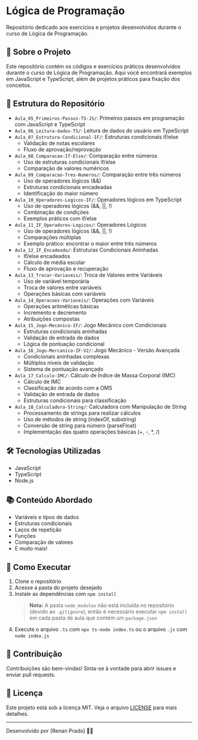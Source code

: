 # Lógica de Programação

Repositório dedicado aos exercícios e projetos desenvolvidos durante o curso de Lógica de Programação.

## 🚀 Sobre o Projeto
Este repositório contém os códigos e exercícios práticos desenvolvidos durante o curso de Lógica de Programação. Aqui você encontrará exemplos em JavaScript e TypeScript, além de projetos práticos para fixação dos conceitos.

## 📁 Estrutura do Repositório
- `Aula_05_Primeiros-Passos-TS-JS/`: Primeiros passos em programação com JavaScript e TypeScript
- `Aula_06_Leitura-dados-TS/`: Leitura de dados do usuário em TypeScript
- `Aula_07_Estrutura-Condicional-IF/`: Estruturas condicionais if/else
  - Validação de notas escolares
  - Fluxo de aprovação/reprovação
- `Aula_08_Comparacao-If-Else/`: Comparação entre números
  - Uso de estruturas condicionais if/else
  - Comparação de valores numéricos
- `Aula_09_Comparacao-Tres-Numeros/`: Comparação entre três números
  - Uso de operadores lógicos (&&)
  - Estruturas condicionais encadeadas
  - Identificação do maior número
- `Aula_10_Operadores-Logicos-IF/`: Operadores lógicos em TypeScript
  - Uso de operadores lógicos (&&, ||, !)
  - Combinação de condições
  - Exemplos práticos com if/else
- `Aula_11_IF_Operadores-Logicos/`: Operadores Lógicos
  - Uso de operadores lógicos (&&, ||, !)
  - Comparações múltiplas
  - Exemplo prático: encontrar o maior entre três números
- `Aula_12_IF_Encadeado/`: Estruturas Condicionais Aninhadas
  - If/else encadeados
  - Cálculo de média escolar
  - Fluxo de aprovação e recuperação
- `Aula_13_Trocar-Variaveis/`: Troca de Valores entre Variáveis
  - Uso de variável temporária
  - Troca de valores entre variáveis
  - Operações básicas com variáveis
- `Aula_14_Operacoes-Variaveis/`: Operações com Variáveis
  - Operações aritméticas básicas
  - Incremento e decremento
  - Atribuições compostas
- `Aula_15_Jogo-Mecanico-IF/`: Jogo Mecânico com Condicionais
  - Estruturas condicionais aninhadas
  - Validação de entrada de dados
  - Lógica de pontuação condicional
- `Aula_16_Jogo-Mercanico-IF-V2/`: Jogo Mecânico - Versão Avançada
  - Condicionais aninhadas complexas
  - Múltiplos níveis de validação
  - Sistema de pontuação avançado
- `Aula_17_Calculo-IMC/`: Cálculo de Índice de Massa Corporal (IMC)
  - Cálculo de IMC
  - Classificação de acordo com a OMS
  - Validação de entrada de dados
  - Estruturas condicionais para classificação
- `Aula_18_Calculadora-String/`: Calculadora com Manipulação de String
  - Processamento de strings para realizar cálculos
  - Uso de métodos de string (indexOf, substring)
  - Conversão de string para número (parseFloat)
  - Implementação das quatro operações básicas (+, -, *, /)

## 🛠️ Tecnologias Utilizadas
- JavaScript
- TypeScript
- Node.js

## 📚 Conteúdo Abordado
- Variáveis e tipos de dados
- Estruturas condicionais
- Laços de repetição
- Funções
- Comparação de valores
- E muito mais!

## 📝 Como Executar
1. Clone o repositório
2. Acesse a pasta do projeto desejado
3. Instale as dependências com `npm install`
   > **Nota:** A pasta `node_modules` não está incluída no repositório (devido ao `.gitignore`), então é necessário executar `npm install` em cada pasta de aula que contém um `package.json`
4. Execute o arquivo `.ts` com `npx ts-node index.ts` ou o arquivo `.js` com `node index.js`

## 🤝 Contribuição
Contribuições são bem-vindas! Sinta-se à vontade para abrir issues e enviar pull requests.

## 📄 Licença
Este projeto está sob a licença MIT. Veja o arquivo [LICENSE](LICENSE) para mais detalhes.

---

Desenvolvido por [Renan Prado] 👨‍💻